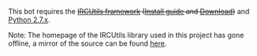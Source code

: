 This bot requires the ~~[IRCUtils framework][1] ([Install guide][2] and [Download][4])~~ and [Python 2.7.x][3].

Note: The homepage of the IRCUtils library used in this project has gone offline, a mirror of the source can be found [here][5].

[1]: http://dev.guardedcode.com/projects/ircutils
[2]: http://dev.guardedcode.com/docs/ircutils/installation.html#installing-from-source
[3]: https://python.org
[4]: http://dev.guardedcode.com/hg/ircutils/archive/b611aefde646.tar.gz
[5]: https://github.com/NightKev/python-ircutils
